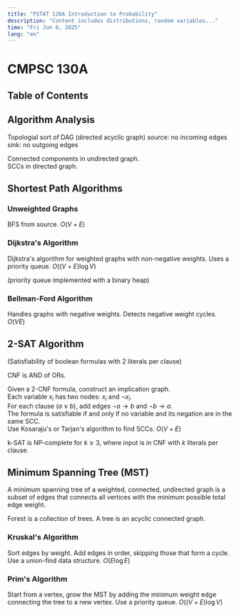 ```yaml
---
title: "PSTAT 120A Introduction to Probability"
description: "Content includes distributions, random variables..."
time: "Fri Jun 6, 2025"
lang: "en"
---
```


# CMPSC 130A

## Table of Contents

## Algorithm Analysis

Topologial sort of DAG (directed acyclic graph)
source: no incoming edges
sink: no outgoing edges

Connected components in undirected graph.  
SCCs in directed graph.  

## Shortest Path Algorithms

### Unweighted Graphs

BFS from source. $O(V+E)$

### Dijkstra's Algorithm

Dijkstra's algorithm for weighted graphs with non-negative weights. Uses a priority queue. $O((V+E) \log V)$

(priority queue implemented with a binary heap)

### Bellman-Ford Algorithm

Handles graphs with negative weights. Detects negative weight cycles. $O(VE)$

## 2-SAT Algorithm

(Satisfiability of boolean formulas with 2 literals per clause)

CNF is AND of ORs.

Given a 2-CNF formula, construct an implication graph.  
Each variable $x_i$ has two nodes: $x_i$ and $\neg x_i$.  
For each clause $(a \lor b)$, add edges $\neg a \to b$ and $\neg b \to a$.  
The formula is satisfiable if and only if no variable and its negation are in the same SCC.  
Use Kosaraju's or Tarjan's algorithm to find SCCs. $O(V+E)$

k-SAT is NP-complete for $k \geq 3$, where input is in CNF with $k$ literals per clause.

## Minimum Spanning Tree (MST)

A minimum spanning tree of a weighted, connected, undirected graph is a subset of edges that connects all vertices with the minimum possible total edge weight.

Forest is a collection of trees. A tree is an acyclic connected graph.

### Kruskal's Algorithm

Sort edges by weight. Add edges in order, skipping those that form a cycle. Use a union-find data structure. $O(E \log E)$

### Prim's Algorithm

Start from a vertex, grow the MST by adding the minimum weight edge connecting the tree to a new vertex. Use a priority queue. $O((V+E) \log V)$